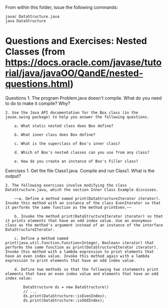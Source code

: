 From within this folder, issue the following commands:

	javac DataStructure.java
	java DataStructure

# Questions and Exercises: Nested Classes (from https://docs.oracle.com/javase/tutorial/java/javaOO/QandE/nested-questions.html)

Questions
	1. The program Problem.java doesn't compile. What do you need to do to make it compile? Why?

	2. Use the Java API documentation for the Box class (in the javax.swing package) to help you answer the following questions.

		a. What static nested class does Box define?

		b. What inner class does Box define?

		c. What is the superclass of Box's inner class?

		d. Which of Box's nested classes can you use from any class?

		e. How do you create an instance of Box's Filler class?

Exercises
	1. Get the file Class1.java. Compile and run Class1. What is the output?

	2. The following exercises involve modifying the class DataStructure.java, which the section Inner Class Example discusses.

		~~a. Define a method named print(DataStructureIterator iterator). Invoke this method with an instance of the class EvenIterator so that it performs the same function as the method printEven.~~

		b. Invoke the method print(DataStructureIterator iterator) so that it prints elements that have an odd index value. Use an anonymous class as the method's argument instead of an instance of the interface DataStructureIterator.

		c. Define a method named print(java.util.function.Function<Integer, Boolean> iterator) that performs the same function as print(DataStructureIterator iterator). Invoke this method with a lambda expression to print elements that have an even index value. Invoke this method again with a lambda expression to print elements that have an odd index value.

		d. Define two methods so that the following two statements print elements that have an even index value and elements that have an odd index value:

			DataStructure ds = new DataStructure()
			// ...
			ds.print(DataStructure::isEvenIndex);
			ds.print(DataStructure::isOddIndex);
